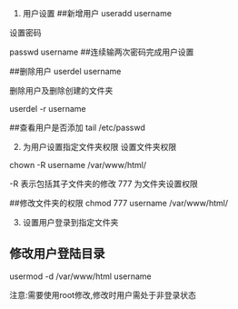 1. 用户设置
##新增用户
useradd username

设置密码

passwd username
##连续输两次密码完成用户设置

##删除用户
userdel username

删除用户及删除创建的文件夹

userdel -r username

##查看用户是否添加
tail /etc/passwd

2. 为用户设置指定文件夹权限
设置文件夹权限   

chown -R username /var/www/html/

-R 表示包括其子文件夹的修改 777 为文件夹设置权限

##修改文件夹的权限
chmod 777 username /var/www/html/

3. 设置用户登录到指定文件夹
## 修改用户登陆目录

usermod -d /var/www/html username

注意:需要使用root修改,修改时用户需处于非登录状态